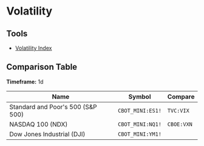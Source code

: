 # Volatility

## Tools

- [Volatility Index](https://winrate.io/volatility-index)

<!--
CBOE:OVX
CBOE:GVZ

CBOE:VIX

TVC:MOVE

BITMEX:BVOL24H

VXN

VOLQ
-->

## Comparison Table

**Timeframe:** 1d

| Name                              | Symbol           | Compare    |
| --------------------------------- | ---------------- | ---------- |
| Standard and Poor's 500 (S&P 500) | `CBOT_MINI:ES1!` | `TVC:VIX`  |
| NASDAQ 100 (NDX)                  | `CBOT_MINI:NQ1!` | `CBOE:VXN` |
| Dow Jones Industrial (DJI)        | `CBOT_MINI:YM1!` |            |
